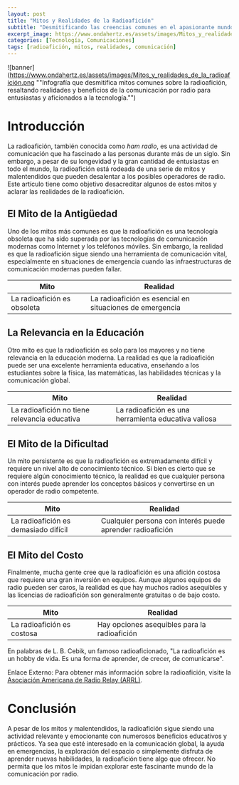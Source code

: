 ```yaml
---
layout: post
title: "Mitos y Realidades de la Radioafición"
subtitle: "Desmitificando las creencias comunes en el apasionante mundo de la radioafición"
excerpt_image: https://www.ondahertz.es/assets/images/Mitos_y_realidades_de_la_radioafición.png
categories: [Tecnología, Comunicaciones]
tags: [radioafición, mitos, realidades, comunicación]
---
```


![banner](https://www.ondahertz.es/assets/images/Mitos_y_realidades_de_la_radioafición.png ""Infografía que desmitifica mitos comunes sobre la radioafición, resaltando realidades y beneficios de la comunicación por radio para entusiastas y aficionados a la tecnología."")

# Introducción

La radioafición, también conocida como _ham radio_, es una actividad de comunicación que ha fascinado a las personas durante más de un siglo. Sin embargo, a pesar de su longevidad y la gran cantidad de entusiastas en todo el mundo, la radioafición está rodeada de una serie de mitos y malentendidos que pueden desalentar a los posibles operadores de radio. Este artículo tiene como objetivo desacreditar algunos de estos mitos y aclarar las realidades de la radioafición.

## El Mito de la Antigüedad

Uno de los mitos más comunes es que la radioafición es una tecnología obsoleta que ha sido superada por las tecnologías de comunicación modernas como Internet y los teléfonos móviles. Sin embargo, la realidad es que la radioafición sigue siendo una herramienta de comunicación vital, especialmente en situaciones de emergencia cuando las infraestructuras de comunicación modernas pueden fallar.

| Mito | Realidad |
| --- | --- |
| La radioafición es obsoleta | La radioafición es esencial en situaciones de emergencia |

## La Relevancia en la Educación

Otro mito es que la radioafición es solo para los mayores y no tiene relevancia en la educación moderna. La realidad es que la radioafición puede ser una excelente herramienta educativa, enseñando a los estudiantes sobre la física, las matemáticas, las habilidades técnicas y la comunicación global.

| Mito | Realidad |
| --- | --- |
| La radioafición no tiene relevancia educativa | La radioafición es una herramienta educativa valiosa |

## El Mito de la Dificultad

Un mito persistente es que la radioafición es extremadamente difícil y requiere un nivel alto de conocimiento técnico. Si bien es cierto que se requiere algún conocimiento técnico, la realidad es que cualquier persona con interés puede aprender los conceptos básicos y convertirse en un operador de radio competente.

| Mito | Realidad |
| --- | --- |
| La radioafición es demasiado difícil | Cualquier persona con interés puede aprender radioafición |

## El Mito del Costo

Finalmente, mucha gente cree que la radioafición es una afición costosa que requiere una gran inversión en equipos. Aunque algunos equipos de radio pueden ser caros, la realidad es que hay muchos radios asequibles y las licencias de radioafición son generalmente gratuitas o de bajo costo.

| Mito | Realidad |
| --- | --- |
| La radioafición es costosa | Hay opciones asequibles para la radioafición |

En palabras de L. B. Cebik, un famoso radioaficionado, "La radioafición es un hobby de vida. Es una forma de aprender, de crecer, de comunicarse".

Enlace Externo: Para obtener más información sobre la radioafición, visite la [Asociación Americana de Radio Relay (ARRL)](http://www.arrl.org/).

# Conclusión

A pesar de los mitos y malentendidos, la radioafición sigue siendo una actividad relevante y emocionante con numerosos beneficios educativos y prácticos. Ya sea que esté interesado en la comunicación global, la ayuda en emergencias, la exploración del espacio o simplemente disfruta de aprender nuevas habilidades, la radioafición tiene algo que ofrecer. No permita que los mitos le impidan explorar este fascinante mundo de la comunicación por radio.